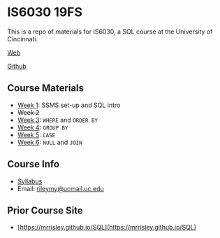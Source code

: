 # IS6030 19FS
This is a repo of materials for IS6030, a SQL course at the University of Cincinnati.

[Web](https://mrrisley.github.io/sql-uc-fall2019/)

[Github](https://github.com/MRRisley/sql-uc-fall2019)

## Course Materials

+ [Week 1](https://mrrisley.github.io/sql-uc-fall2019/week-1/): SSMS set-up and SQL intro
+ ~~Week 2~~
+ [Week 3](https://mrrisley.github.io/sql-uc-fall2019/week-3/): `WHERE` and `ORDER BY`
+ [Week 4](https://mrrisley.github.io/sql-uc-fall2019/week-4/): `GROUP BY`
+ [Week 5](https://mrrisley.github.io/sql-uc-fall2019/week-5/): `CASE`
+ [Week 6](https://mrrisley.github.io/sql-uc-fall2019/week-6/): `NULL` and `JOIN`

## Course Info

+ [Syllabus](https://mrrisley.github.io/sql-uc-fall2019/docs/IS6030_003&004_Risley_Syllabus_19FS.pdf)
+ Email: rileymy@ucmail.uc.edu

## Prior Course Site

+ [https://mrrisley.github.io/SQL](https://mrrisley.github.io/SQL)










